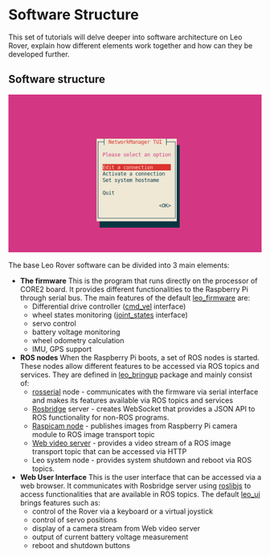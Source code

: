 # Software Structure

This set of tutorials will delve deeper into software architecture on Leo Rover, explain how different elements work together and how can they be developed further.

## Software structure

![](../.gitbook/assets/image%20%2833%29.png)

The base Leo Rover software can be divided into 3 main elements:

* **The firmware** This is the program that runs directly on the processor of CORE2 board. It provides different functionalities to the Raspberry Pi through serial bus. The main features of the default [leo\_firmware](https://github.com/LeoRover/leo_firmware) are:
  * Differential drive controller \([cmd\_vel](http://docs.ros.org/melodic/api/geometry_msgs/html/msg/Twist.html) interface\)
  * wheel states monitoring \([joint\_states](http://docs.ros.org/melodic/api/sensor_msgs/html/msg/JointState.html) interface\)
  * servo control
  * battery voltage monitoring
  * wheel odometry calculation
  * IMU, GPS support
* **ROS nodes** When the Raspberry Pi boots, a set of ROS nodes is started. These nodes allow different features to be accessed via ROS topics and services. They are defined in [leo\_bringup](https://github.com/LeoRover/leo_bringup) package and mainly consist of:
  * [rosserial](http://wiki.ros.org/rosserial) node - communicates with the firmware via serial interface and makes its features available via ROS topics and services
  * [Rosbridge](http://wiki.ros.org/rosbridge_suite) server - creates WebSocket that provides a JSON API to ROS functionality for non-ROS programs.
  * [Raspicam node](https://github.com/UbiquityRobotics/raspicam_node) - publishes images from Raspberry Pi camera module to ROS image transport topic
  * [Web video server](http://wiki.ros.org/web_video_server) - provides a video stream of a ROS image transport topic that can be accessed via HTTP
  * Leo system node - provides system shutdown and reboot via ROS topics.
* **Web User Interface** This is the user interface that can be accessed via a web browser. It communicates with Rosbridge server using [roslibjs](http://wiki.ros.org/roslibjs) to access functionalities that are available in ROS topics. The default [leo\_ui](https://github.com/LeoRover/leo_ui) brings features such as:
  * control of the Rover via a keyboard or a virtual joystick
  * control of servo positions
  * display of a camera stream from Web video server
  * output of current battery voltage measurement
  * reboot and shutdown buttons

